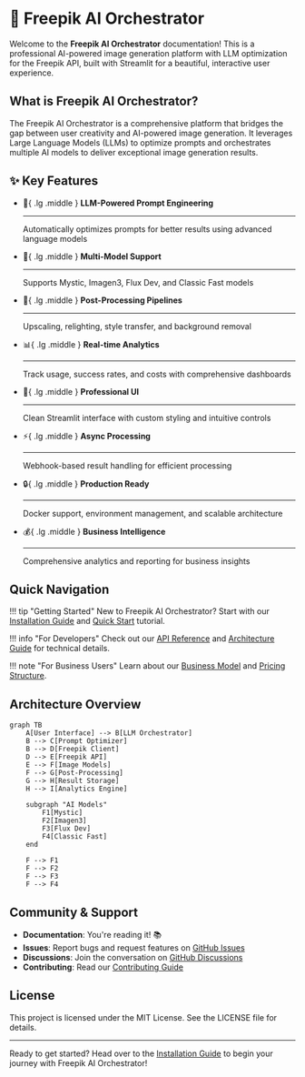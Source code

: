 # 🎨 Freepik AI Orchestrator

Welcome to the **Freepik AI Orchestrator** documentation! This is a professional AI-powered image generation platform with LLM optimization for the Freepik API, built with Streamlit for a beautiful, interactive user experience.

## What is Freepik AI Orchestrator?

The Freepik AI Orchestrator is a comprehensive platform that bridges the gap between user creativity and AI-powered image generation. It leverages Large Language Models (LLMs) to optimize prompts and orchestrates multiple AI models to deliver exceptional image generation results.

## ✨ Key Features

<div class="grid cards" markdown>

-   :robot:{ .lg .middle } **LLM-Powered Prompt Engineering**

    ---

    Automatically optimizes prompts for better results using advanced language models

-   :dart:{ .lg .middle } **Multi-Model Support**

    ---

    Supports Mystic, Imagen3, Flux Dev, and Classic Fast models

-   :arrows_counterclockwise:{ .lg .middle } **Post-Processing Pipelines**

    ---

    Upscaling, relighting, style transfer, and background removal

-   :bar_chart:{ .lg .middle } **Real-time Analytics**

    ---

    Track usage, success rates, and costs with comprehensive dashboards

-   :art:{ .lg .middle } **Professional UI**

    ---

    Clean Streamlit interface with custom styling and intuitive controls

-   :zap:{ .lg .middle } **Async Processing**

    ---

    Webhook-based result handling for efficient processing

-   :lock:{ .lg .middle } **Production Ready**

    ---

    Docker support, environment management, and scalable architecture

-   :moneybag:{ .lg .middle } **Business Intelligence**

    ---

    Comprehensive analytics and reporting for business insights

</div>

## Quick Navigation

!!! tip "Getting Started"
    New to Freepik AI Orchestrator? Start with our [Installation Guide](installation.md) and [Quick Start](quickstart.md) tutorial.

!!! info "For Developers"
    Check out our [API Reference](API.md) and [Architecture Guide](development/architecture.md) for technical details.

!!! note "For Business Users"
    Learn about our [Business Model](business/model.md) and [Pricing Structure](business/pricing.md).

## Architecture Overview

```mermaid
graph TB
    A[User Interface] --> B[LLM Orchestrator]
    B --> C[Prompt Optimizer]
    B --> D[Freepik Client]
    D --> E[Freepik API]
    E --> F[Image Models]
    F --> G[Post-Processing]
    G --> H[Result Storage]
    H --> I[Analytics Engine]
    
    subgraph "AI Models"
        F1[Mystic]
        F2[Imagen3]
        F3[Flux Dev]
        F4[Classic Fast]
    end
    
    F --> F1
    F --> F2
    F --> F3
    F --> F4
```

## Community & Support

- **Documentation**: You're reading it! 📚
- **Issues**: Report bugs and request features on [GitHub Issues](https://github.com/yourusername/freepik-ai-orchestrator/issues)
- **Discussions**: Join the conversation on [GitHub Discussions](https://github.com/yourusername/freepik-ai-orchestrator/discussions)
- **Contributing**: Read our [Contributing Guide](development/contributing.md)

## License

This project is licensed under the MIT License. See the LICENSE file for details.

---

Ready to get started? Head over to the [Installation Guide](installation.md) to begin your journey with Freepik AI Orchestrator!
